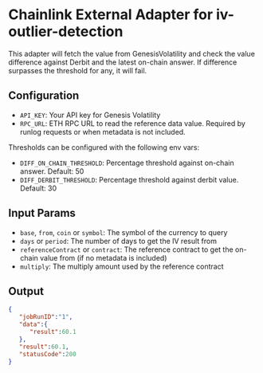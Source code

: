 # Chainlink External Adapter for iv-outlier-detection

This adapter will fetch the value from GenesisVolatility and check the value difference against Derbit and the latest
on-chain answer. If difference surpasses the threshold for any, it will fail.

## Configuration

- `API_KEY`: Your API key for Genesis Volatility
- `RPC_URL`: ETH RPC URL to read the reference data value. Required by runlog requests or when metadata is not included.

Thresholds can be configured with the following env vars:

- `DIFF_ON_CHAIN_THRESHOLD`: Percentage threshold against on-chain answer. Default: 50
- `DIFF_DERBIT_THRESHOLD`: Percentage threshold against derbit value. Default: 30

## Input Params

- `base`, `from`, `coin` or `symbol`: The symbol of the currency to query
- `days` or `period`: The number of days to get the IV result from
- `referenceContract` or `contract`: The reference contract to get the on-chain value from (if no metadata is included)
- `multiply`: The multiply amount used by the reference contract

## Output

```json
{
   "jobRunID":"1",
   "data":{
      "result":60.1
   },
   "result":60.1,
   "statusCode":200
}
```
